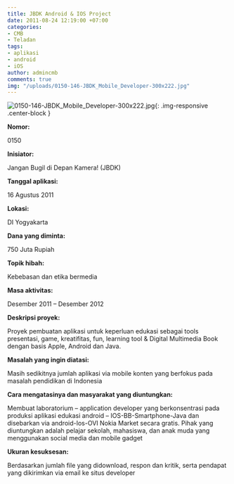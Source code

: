 ```yaml
---
title: JBDK Android & IOS Project
date: 2011-08-24 12:19:00 +07:00
categories:
- CMB
- Teladan
tags:
- aplikasi
- android
- iOS
author: admincmb
comments: true
img: "/uploads/0150-146-JBDK_Mobile_Developer-300x222.jpg"
---
```


![0150-146-JBDK_Mobile_Developer-300x222.jpg](/uploads/0150-146-JBDK_Mobile_Developer-300x222.jpg){: .img-responsive .center-block }

**Nomor:**

0150

**Inisiator:**

Jangan Bugil di Depan Kamera! (JBDK)

**Tanggal aplikasi:**

16 Agustus 2011

**Lokasi:**

DI Yogyakarta

**Dana yang diminta:**

750 Juta Rupiah

**Topik hibah:**

Kebebasan dan etika bermedia

**Masa aktivitas:**

Desember 2011 – Desember 2012

**Deskripsi proyek:**

Proyek pembuatan aplikasi untuk keperluan edukasi sebagai tools presentasi, game, kreatifitas, fun, learning tool & Digital Multimedia Book dengan basis Apple, Android dan Java.

**Masalah yang ingin diatasi:**

Masih sedikitnya jumlah aplikasi via mobile konten yang berfokus pada masalah pendidikan di Indonesia

**Cara mengatasinya dan masyarakat yang diuntungkan:**

Membuat laboratorium – application developer yang berkonsentrasi pada produksi aplikasi edukasi android – IOS-BB-Smartphone-Java dan disebarkan via android-Ios-OVI Nokia Market secara gratis. Pihak yang diuntungkan adalah pelajar sekolah, mahasiswa, dan anak muda yang menggunakan social media dan mobile gadget

**Ukuran kesuksesan:**

Berdasarkan jumlah file yang didownload, respon dan kritik, serta pendapat yang dikirimkan via email ke situs developer